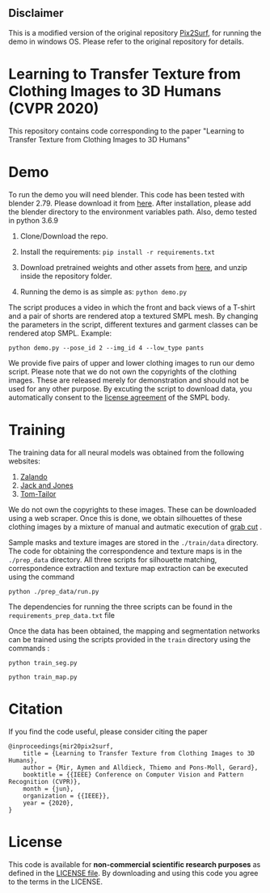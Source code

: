 ## Disclaimer
This is a modified version of the original repository [Pix2Surf](https://github.com/aymenmir1/pix2surf), for running the demo in windows OS. Please refer to the original repository for details.


# Learning to Transfer Texture from Clothing Images to 3D Humans (CVPR 2020)
This repository contains code corresponding to the paper "Learning to Transfer Texture from Clothing Images to 3D Humans"


# Demo
To run the demo you will need blender. This code has been tested with blender 2.79. Please download it from [here](https://download.blender.org/release/Blender2.79/). After installation, please add the blender directory to the environment variables path.
Also, demo tested in python 3.6.9

1) Clone/Download the repo.

2) Install the requirements:
`pip install -r requirements.txt`

3) Download pretrained weights and other assets from [here](https://drive.google.com/uc?id=1ULtdEXRrxH9_CtTrWensIbwybeWKz8Dj), and unzip inside the repository folder.

4) Running the demo is as simple as:
`python demo.py` 

The script produces a video in which the front and back views of a T-shirt and a pair of shorts are rendered atop a textured SMPL mesh. 
By changing the parameters in the script, different textures and garment classes can be rendered atop SMPL. 
Example:

`python demo.py --pose_id 2 --img_id 4 --low_type pants`

We provide five pairs of upper and lower clothing images to run our demo script. Please note that we do not own the copyrights of the clothing images. These are released merely for demonstration and should not be used for any other purpose.
By excuting the script to download data, you automatically consent to the [license agreement](https://smpl.is.tue.mpg.de/bodylicense) of the SMPL body.

# Training
The training data for all neural models was obtained from the following websites:
1) [Zalando](https://en.zalando.de/mens-clothing/)
2) [Jack and Jones](https://www.jackjones.com/de/de/jj/bekleidung/)
3) [Tom-Tailor](https://www.tom-tailor.eu/men-startpage)

We do not own the copyrights to these images. These can be downloaded using a web scraper.
Once this is done, we obtain silhouettes of these clothing images by a mixture of manual and autmatic execution of [grab cut](https://docs.opencv.org/3.4/d8/d83/tutorial_py_grabcut.html) .

Sample masks and texture images are stored in the `./train/data` directory. 
The code for obtaining the correspondence and texture maps is in the `./prep_data` directory. All three scripts for silhouette matching, correspondence extraction and texture map extraction can be executed using the command

`python ./prep_data/run.py`

The dependencies for running the three scripts can be found in the `requirements_prep_data.txt` file

Once the data has been obtained, the mapping and segmentation networks can be trained using the scripts provided in the `train` directory using the commands :

`python train_seg.py`

`python train_map.py`

# Citation
If you find the code useful, please consider citing the paper 

```
@inproceedings{mir20pix2surf,
    title = {Learning to Transfer Texture from Clothing Images to 3D Humans},  
    author = {Mir, Aymen and Alldieck, Thiemo and Pons-Moll, Gerard},  
    booktitle = {{IEEE} Conference on Computer Vision and Pattern Recognition (CVPR)}, 
    month = {jun},
    organization = {{IEEE}},
    year = {2020},
} 
```

# License
This code is available for **non-commercial scientific research purposes** as defined in the [LICENSE file](./LICENSE.txt). By downloading and using this code you agree to the terms in the LICENSE. 
